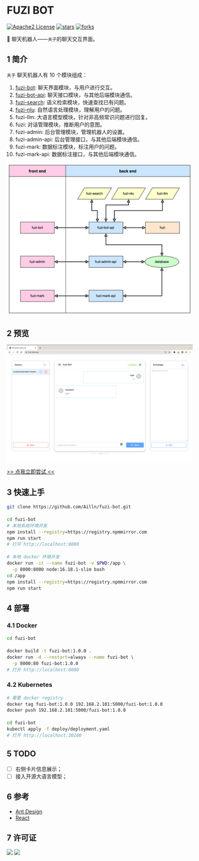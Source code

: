 # FUZI BOT

[![Apache2 License](https://img.shields.io/badge/license-Apache2-orange.svg)](https://github.com/Ailln/fuzi-bot/blob/main/LICENSE)
[![stars](https://img.shields.io/github/stars/Ailln/fuzi-bot.svg)](https://github.com/Ailln/fuzi-bot/stargazers)
[![forks](https://img.shields.io/github/forks/Ailln/fuzi-bot.svg)](https://github.com/Ailln/fuzi-bot/network/members)

🤖️ 聊天机器人——`夫子`的聊天交互界面。

## 1 简介

`夫子` 聊天机器人有 10 个模块组成：
1. [fuzi-bot](https://github.com/Ailln/fuzi-bot): 聊天界面模块，与用户进行交互。
2. [fuzi-bot-api](https://github.com/Ailln/fuzi-bot-api): 聊天接口模块，与其他后端模块通信。
3. [fuzi-search](https://github.com/Ailln/fuzi-search): 语义检索模块，快速查找已有问题。
4. [fuzi-nlu](https://github.com/Ailln/fuzi-nlu): 自然语言处理模块，理解用户的问题。
5. fuzi-llm: 大语言模型模块，针对非高频常识问题进行回复。
6. fuzi: 对话管理模块，推断用户的意图。
7. fuzi-admin: 后台管理模块，管理机器人的设置。
8. fuzi-admin-api: 后台管理接口，与其他后端模块通信。
9. fuzi-mark: 数据标注模块，标注用户的问题。
10. fuzi-mark-api: 数据标注接口，与其他后端模块通信。

![framework](.github/fuzi-framework-v2.png)

## 2 预览

![预览](.github/fuzi-preview-v2.png)

[>> 点我立即尝试 <<](https://fuzi.ollm.org)

## 3 快速上手

```bash
git clone https://github.com/Ailln/fuzi-bot.git

cd fuzi-bot
# 本地系统环境开发
npm install --registry=https://registry.npmmirror.com
npm run start
# 打开 http://localhost:8000

# 本地 docker 环境开发
docker run -it --name fuzi-bot -v $PWD:/app \
  -p 8000:8000 node:16.18.1-slim bash
cd /app
npm install --registry=https://registry.npmmirror.com
npm run start
```

## 4 部署

### 4.1 Docker

```bash
cd fuzi-bot

docker build -t fuzi-bot:1.0.0 .
docker run -d --restart=always --name fuzi-bot \
  -p 8000:80 fuzi-bot:1.0.0
# 打开 http://localhost:8000
```

### 4.2 Kubernetes

```bash
# 需要 docker registry
docker tag fuzi-bot:1.0.0 192.168.2.101:5000/fuzi-bot:1.0.0
docker push 192.168.2.101:5000/fuzi-bot:1.0.0

cd fuzi-bot
kubectl apply -f deploy/deployment.yaml
# 打开 http://localhost:30100
```

## 5 TODO

- [ ] 右侧卡片信息展示；
- [ ] 接入开源大语言模型；

## 6 参考

- [Ant Design](https://ant.design/)
- [React](https://reactjs.org/)

## 7 许可证

[![](https://award.dovolopor.com?lt=License&rt=Apache2&rbc=orange)](./LICENSE)
[![](https://award.dovolopor.com?lt=Ailln's&rt=idea&lbc=lightgray&rbc=red&ltc=red)](https://github.com/Ailln/award)
